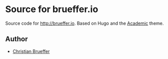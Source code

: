 # Source for brueffer.io

Source code for http://brueffer.io. Based on Hugo and the [Academic](https://github.com/sourcethemes/academic-kickstart) theme.

## Author

* [Christian Brueffer](http://brueffer.io)
